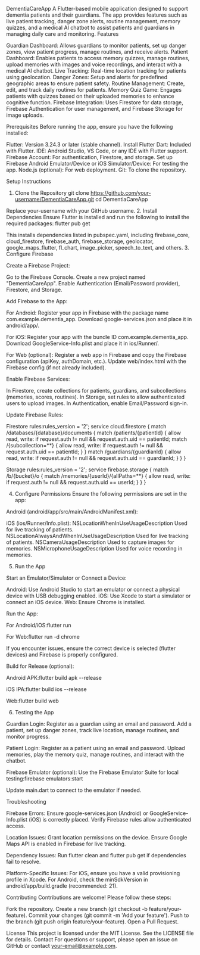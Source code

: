 DementiaCareApp
A Flutter-based mobile application designed to support dementia patients and their guardians. The app provides features such as live patient tracking, danger zone alerts, routine management, memory quizzes, and a medical AI chatbot to assist patients and guardians in managing daily care and monitoring.
Features

Guardian Dashboard: Allows guardians to monitor patients, set up danger zones, view patient progress, manage routines, and receive alerts.
Patient Dashboard: Enables patients to access memory quizzes, manage routines, upload memories with images and voice recordings, and interact with a medical AI chatbot.
Live Tracking: Real-time location tracking for patients using geolocation.
Danger Zones: Setup and alerts for predefined geographic areas to ensure patient safety.
Routine Management: Create, edit, and track daily routines for patients.
Memory Quiz Game: Engages patients with quizzes based on their uploaded memories to enhance cognitive function.
Firebase Integration: Uses Firestore for data storage, Firebase Authentication for user management, and Firebase Storage for image uploads.

Prerequisites
Before running the app, ensure you have the following installed:

Flutter: Version 3.24.3 or later (stable channel). Install Flutter
Dart: Included with Flutter.
IDE: Android Studio, VS Code, or any IDE with Flutter support.
Firebase Account: For authentication, Firestore, and storage. Set up Firebase
Android Emulator/Device or iOS Simulator/Device: For testing the app.
Node.js (optional): For web deployment.
Git: To clone the repository.

Setup Instructions
1. Clone the Repository
git clone https://github.com/your-username/DementiaCareApp.git
cd DementiaCareApp

Replace your-username with your GitHub username.
2. Install Dependencies
Ensure Flutter is installed and run the following to install the required packages:
flutter pub get

This installs dependencies listed in pubspec.yaml, including firebase_core, cloud_firestore, firebase_auth, firebase_storage, geolocator, google_maps_flutter, fl_chart, image_picker, speech_to_text, and others.
3. Configure Firebase

Create a Firebase Project:

Go to the Firebase Console.
Create a new project named "DementiaCareApp".
Enable Authentication (Email/Password provider), Firestore, and Storage.


Add Firebase to the App:

For Android:
Register your app in Firebase with the package name com.example.dementia_app.
Download google-services.json and place it in android/app/.


For iOS:
Register your app with the bundle ID com.example.dementia_app.
Download GoogleService-Info.plist and place it in ios/Runner/.


For Web (optional):
Register a web app in Firebase and copy the Firebase configuration (apiKey, authDomain, etc.).
Update web/index.html with the Firebase config (if not already included).




Enable Firebase Services:

In Firestore, create collections for patients, guardians, and subcollections (memories, scores, routines).
In Storage, set rules to allow authenticated users to upload images.
In Authentication, enable Email/Password sign-in.


Update Firebase Rules:

Firestore rules:rules_version = '2';
service cloud.firestore {
  match /databases/{database}/documents {
    match /patients/{patientId} {
      allow read, write: if request.auth != null && request.auth.uid == patientId;
      match /{subcollection=**} {
        allow read, write: if request.auth != null && request.auth.uid == patientId;
      }
    }
    match /guardians/{guardianId} {
      allow read, write: if request.auth != null && request.auth.uid == guardianId;
    }
  }
}


Storage rules:rules_version = '2';
service firebase.storage {
  match /b/{bucket}/o {
    match /memories/{userId}/{allPaths=**} {
      allow read, write: if request.auth != null && request.auth.uid == userId;
    }
  }
}





4. Configure Permissions
Ensure the following permissions are set in the app:

Android (android/app/src/main/AndroidManifest.xml):
<uses-permission android:name="android.permission.INTERNET"/>
<uses-permission android:name="android.permission.ACCESS_FINE_LOCATION"/>
<uses-permission android:name="android.permission.ACCESS_COARSE_LOCATION"/>
<uses-permission android:name="android.permission.CAMERA"/>
<uses-permission android:name="android.permission.RECORD_AUDIO"/>


iOS (ios/Runner/Info.plist):
<key>NSLocationWhenInUseUsageDescription</key>
<string>Used for live tracking of patients.</string>
<key>NSLocationAlwaysAndWhenInUseUsageDescription</key>
<string>Used for live tracking of patients.</string>
<key>NSCameraUsageDescription</key>
<string>Used to capture images for memories.</string>
<key>NSMicrophoneUsageDescription</key>
<string>Used for voice recording in memories.</string>



5. Run the App

Start an Emulator/Simulator or Connect a Device:

Android: Use Android Studio to start an emulator or connect a physical device with USB debugging enabled.
iOS: Use Xcode to start a simulator or connect an iOS device.
Web: Ensure Chrome is installed.


Run the App:

For Android/iOS:flutter run


For Web:flutter run -d chrome



If you encounter issues, ensure the correct device is selected (flutter devices) and Firebase is properly configured.

Build for Release (optional):

Android APK:flutter build apk --release


iOS IPA:flutter build ios --release


Web:flutter build web





6. Testing the App

Guardian Login:
Register as a guardian using an email and password.
Add a patient, set up danger zones, track live location, manage routines, and monitor progress.


Patient Login:
Register as a patient using an email and password.
Upload memories, play the memory quiz, manage routines, and interact with the chatbot.


Firebase Emulator (optional):
Use the Firebase Emulator Suite for local testing:firebase emulators:start


Update main.dart to connect to the emulator if needed.



Troubleshooting

Firebase Errors:
Ensure google-services.json (Android) or GoogleService-Info.plist (iOS) is correctly placed.
Verify Firebase rules allow authenticated access.


Location Issues:
Grant location permissions on the device.
Ensure Google Maps API is enabled in Firebase for live tracking.


Dependency Issues:
Run flutter clean and flutter pub get if dependencies fail to resolve.


Platform-Specific Issues:
For iOS, ensure you have a valid provisioning profile in Xcode.
For Android, check the minSdkVersion in android/app/build.gradle (recommended: 21).



Contributing
Contributions are welcome! Please follow these steps:

Fork the repository.
Create a new branch (git checkout -b feature/your-feature).
Commit your changes (git commit -m 'Add your feature').
Push to the branch (git push origin feature/your-feature).
Open a Pull Request.

License
This project is licensed under the MIT License. See the LICENSE file for details.
Contact
For questions or support, please open an issue on GitHub or contact your-email@example.com.

